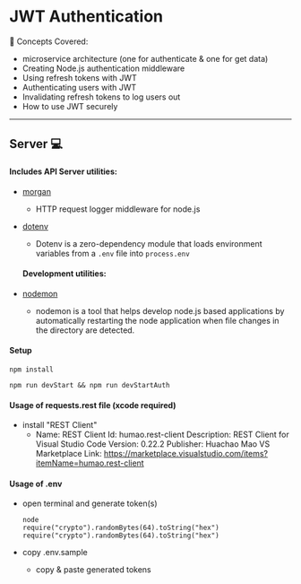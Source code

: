 # JWT Authentication

🧠 Concepts Covered:

- microservice architecture (one for authenticate & one for get data)
- Creating Node.js authentication middleware
- Using refresh tokens with JWT
- Authenticating users with JWT
- Invalidating refresh tokens to log users out
- How to use JWT securely

---

## Server :computer:

#### Includes API Server utilities:

- [morgan](https://www.npmjs.com/package/morgan)
  - HTTP request logger middleware for node.js
- [dotenv](https://www.npmjs.com/package/dotenv)

  - Dotenv is a zero-dependency module that loads environment variables from a `.env` file into `process.env`

  #### Development utilities:

- [nodemon](https://www.npmjs.com/package/nodemon)
  - nodemon is a tool that helps develop node.js based applications by automatically restarting the node application when file changes in the directory are detected.

#### Setup

```
npm install
```

```
npm run devStart && npm run devStartAuth
```

#### Usage of requests.rest file (xcode required)

- install "REST Client"
  - Name: REST Client
    Id: humao.rest-client
    Description: REST Client for Visual Studio Code
    Version: 0.22.2
    Publisher: Huachao Mao
    VS Marketplace Link: https://marketplace.visualstudio.com/items?itemName=humao.rest-client

#### Usage of .env

- open terminal and generate token(s)

  ```
  node
  require("crypto").randomBytes(64).toString("hex")
  require("crypto").randomBytes(64).toString("hex")

  ```

- copy .env.sample
  - copy & paste generated tokens
